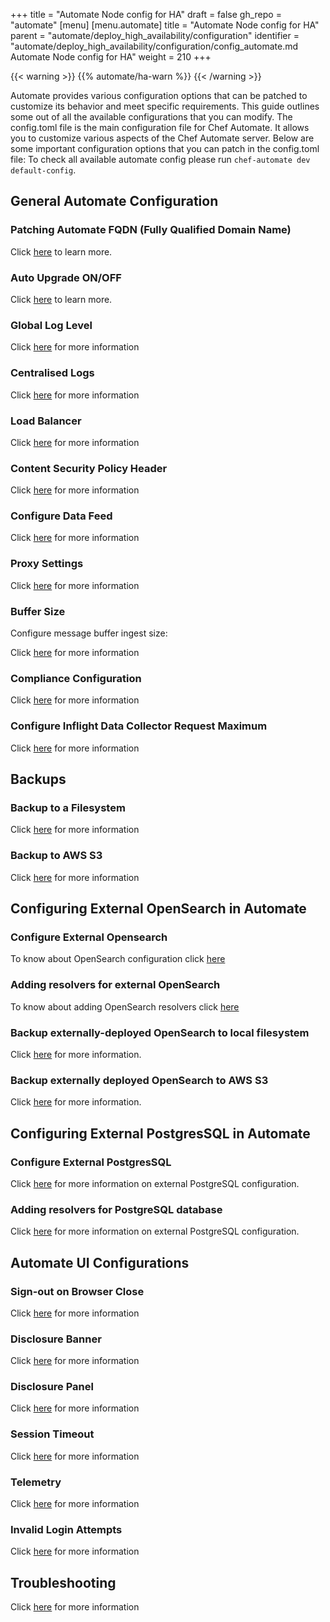 +++
title = "Automate Node config for HA"
draft = false
gh_repo = "automate"
[menu]
  [menu.automate]
    title = "Automate Node config for HA"
    parent = "automate/deploy_high_availability/configuration"
    identifier = "automate/deploy_high_availability/configuration/config_automate.md Automate Node config for HA"
    weight = 210
+++

{{< warning >}}
{{% automate/ha-warn %}}
{{< /warning >}}

Automate provides various configuration options that can be patched to customize its behavior and meet specific requirements. This guide outlines some out of all the available configurations that you can modify.
The config.toml file is the main configuration file for Chef Automate. It allows you to customize various aspects of the Chef Automate server. Below are some important configuration options that you can patch in the config.toml file:
To check all available automate config please run `chef-automate dev default-config`.

## General Automate Configuration
### Patching Automate FQDN (Fully Qualified Domain Name)

Click [here](/automate/configuration/#chef-automate-fqdn) to learn more.

### Auto Upgrade ON/OFF

Click [here](/automate/configuration/#upgrade-strategy) to learn more.

### Global Log Level

Click [here](/automate/log_management/) for more information

### Centralised Logs

Click [here](/automate/centralizing_log/) for more information

### Load Balancer

Click [here](/automate/configuration/#load-balancer) for more information

### Content Security Policy Header

Click [here](/automate/configuration/#content-security-policy-header) for more information

### Configure Data Feed

Click [here](/automate/datafeed/#configuring-global-data-feed-behavior) for more information

### Proxy Settings

Click [here](/automate/configuration/#proxy-settings) for more information

### Buffer Size

Configure message buffer ingest size:

Click [here](/automate/configuration/#buffer-size) for more information

### Compliance Configuration

Click [here](/automate/configuration/#compliance-configuration) for more information

### Configure Inflight Data Collector Request Maximum

Click [here](/automate/configuration/#configure-inflight-data-collector-request-maximum) for more information

## Backups

### Backup to a Filesystem

Click [here](/automate/backup/#backup-to-a-filesystem) for more information

### Backup to AWS S3

Click [here](/automate/backup/#backup-to-aws-s3) for more information

## Configuring External OpenSearch in Automate

### Configure External Opensearch

To know about OpenSearch configuration click [here](automate/install/#configuring-external-opensearch)

### Adding resolvers for external OpenSearch
To know about adding OpenSearch resolvers click [here](automate/install/#adding-resolvers-for-opensearch)

### Backup externally-deployed OpenSearch to local filesystem

Click [here](automate/install/#backup-externally-deployed-opensearch-to-local-filesystem) for more information.

### Backup externally deployed OpenSearch to AWS S3

Click [here](automate/install/#backup-externally-deployed-opensearch-to-aws-s3) for more information.

## Configuring External PostgresSQL in Automate
### Configure External PostgresSQL

Click [here](automate/install/#configuring-an-external-postgresql-database) for more information on external PostgreSQL configuration.

### Adding resolvers for PostgreSQL database

Click [here](automate/install/#adding-resolvers-for-postgresql-database) for more information on external PostgreSQL configuration.

## Automate UI Configurations

### Sign-out on Browser Close
Click [here](/automate/configuration/#sign-out-on-browser-close) for more information

### Disclosure Banner

Click [here](/automate/configuration/#disclosure-banner) for more information

### Disclosure Panel

Click [here](/automate/configuration/#disclosure-panel) for more information

### Session Timeout

Click [here](/automate/session_timeout/) for more information

###  Telemetry

Click [here](/automate/telemetry/) for more information

### Invalid Login Attempts

Click [here](/automate/invalid_login_attempts/) for more information

## Troubleshooting

Click [here](/automate/configuration/#troubleshooting) for more information
